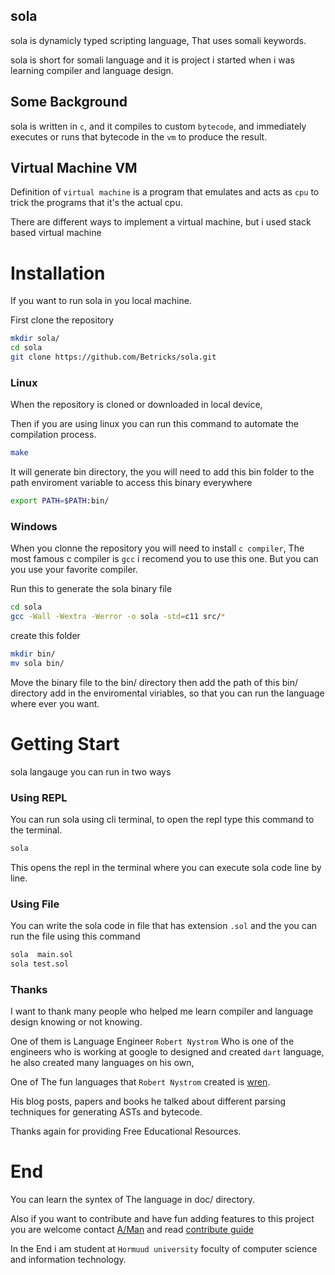 ## sola

sola is dynamicly typed scripting language,
That uses somali keywords.

sola is short for somali language and it is project
i started when i was learning compiler and language design.


## Some Background

sola is written in `c`, and it compiles to custom `bytecode`,
and immediately executes or runs that bytecode 
in the `vm` to produce the result.



## Virtual Machine VM

Definition of `virtual machine` is a program that emulates 
and acts as `cpu` to trick the programs that it's the actual cpu.

There are different ways to implement a virtual machine,
but i used stack based virtual machine 



# Installation

If you want to run sola in you local machine.

First clone the repository
```sh
mkdir sola/
cd sola
git clone https://github.com/Betricks/sola.git
```


### Linux

When the repository is cloned or downloaded in local device, 

Then if you are using linux 
you can run this command to automate the compilation process.

```sh
make
```

It will generate bin directory,
the you will need to add this bin folder to the path enviroment variable
to access this binary everywhere
```sh
export PATH=$PATH:bin/
```

### Windows 

When you clonne the repository you will need to install `c compiler`,
The most famous c compiler is `gcc` i recomend you to use this one.
But you can you use your favorite compiler.

Run this to generate the sola binary file

```sh
cd sola
gcc -Wall -Wextra -Werror -o sola -std=c11 src/*
```

create this folder
```sh
mkdir bin/
mv sola bin/
```
Move the binary file to the bin/ directory
then add the path of this bin/ directory add in the enviromental viriables,
so that you can run the language where ever you want.


# Getting Start

sola langauge you can run in two ways 


### Using REPL

You can run sola using cli terminal, 
to open the repl type this command to the terminal.

```sh
sola
```
This opens the repl in the terminal where you can execute sola code line by line.


### Using File

You can write the sola code in file that has extension `.sol`
and the you can run the file using this command

```sh
sola  main.sol
sola test.sol
```

### Thanks 

I want to thank many people who helped me learn compiler and language design knowing or not knowing.

One of them is Language Engineer ``Robert Nystrom`` Who is one of the  engineers who is working at google to designed and created `dart` language, he also created many languages on his own, 

One of The fun languages that  ``Robert Nystrom`` created is [wren](https://wren.io/).

His blog posts, papers and books he talked about different parsing techniques for generating ASTs and bytecode.

Thanks again for providing Free Educational Resources.


# End

You can learn the syntex of The language in doc/ directory.

Also if you want to contribute and have fun adding features to this
project you are welcome contact [A/Man](https://wa.link/0gaepx)
and read [contribute guide](./CONTRIBUTING.md)

In the End i am student at `Hormuud university` foculty of computer science and information technology.
